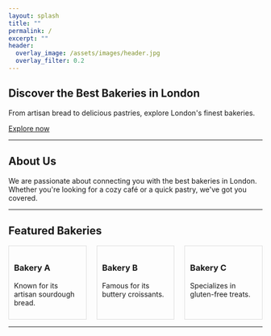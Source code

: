 ```yaml
---
layout: splash
title: ""
permalink: /
excerpt: ""
header: 
  overlay_image: /assets/images/header.jpg
  overlay_filter: 0.2
---
```


## Discover the Best Bakeries in London

From artisan bread to delicious pastries, explore London's finest bakeries.

[Explore now](/map)

---

## About Us

We are passionate about connecting you with the best bakeries in London. Whether you're looking for a cozy café or a quick pastry, we've got you covered.

---

## Featured Bakeries

<div class="featured-bakeries" style="display: flex; gap: 20px;">
  <div class="bakery-tile" style="flex: 1; border: 1px solid #ddd; padding: 10px;">
    <h3>Bakery A</h3>
    <p>Known for its artisan sourdough bread.</p>
  </div>
  <div class="bakery-tile" style="flex: 1; border: 1px solid #ddd; padding: 10px;">
    <h3>Bakery B</h3>
    <p>Famous for its buttery croissants.</p>
  </div>
  <div class="bakery-tile" style="flex: 1; border: 1px solid #ddd; padding: 10px;">
    <h3>Bakery C</h3>
    <p>Specializes in gluten-free treats.</p>
  </div>
</div>

---